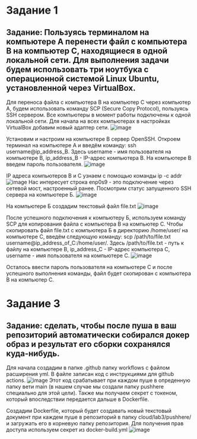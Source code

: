 # Задание 1
## Задание: Пользуясь терминалом на компьютере А перенести файл с компьютера B на компьютер C, находящиеся в одной локальной сети. Для выполнения задачи будем использовать три ноутбука с операционной системой Linux Ubuntu, установленной через VirtualBox.

Для переноса файла с компьютера B на компьютер С через компьютер А, будем использовать команду SCP (Secure Copy Protocol), пользуясь SSH сервером. Все компьютеры в момент работы подключены к одной локальной сети.
Для начала на всех компьютерах в настройках VirtualBox добавим новый адаптер сети.
![image](https://github.com/y0rikkk/ITMO/assets/113039134/a0aa2979-c23e-410e-a728-dba1c75acbfa)



Установим и настроим на компьютере B сервер OpenSSH.
Откроем терминал на компьютере А и введём команду: ssh username@ip_address_B. Здесь username - имя пользователя на компьютере B, ip_address_B - IP-адрес компьютера B.
На компьютере B введем пароль пользователя. ![image](https://github.com/y0rikkk/ITMO/assets/113039134/2113a37e-7c18-4c51-b2e5-e27d3db3fa84)


IP адреса компьютеров B и С узнаем с помощью команды ip -c addr
![image](https://github.com/y0rikkk/ITMO/assets/113039134/0276c809-41a2-4dfe-8100-9216cc838493)
Нас интересует строка enp0s9 - это подключение через сетевой мост, настроенный ранее.
Посмотрим статус запущенного SSH сервера на компьютере Б. ![image](https://github.com/y0rikkk/ITMO/assets/113039134/fbd2f618-49bd-4310-b698-3da20cb37a88)


На компьютере Б создадим текстовый файл file.txt ![image](https://github.com/y0rikkk/ITMO/assets/113039134/89cc13de-ad40-478f-9b35-d93c7aecc74f)


После успешного подключения к компьютеру Б, используем команду SCP для копирования файла с компьютера B на компьютер С. Чтобы скопировать файл file.txt с компьютера Б в директорию /home/user/ на компьютере С, введём следующую команду: scp /path/to/file.txt username@ip_address_of_C:/home/user/. Здесь /path/to/file.txt - путь к файлу на компьютере B, ip_address_C - IP-адрес компьютера С, username - имя пользователя на компьютере С.
![image](https://github.com/y0rikkk/ITMO/assets/113039134/4f71133a-3237-4d44-9950-cf7b1b40eb48)

Осталось ввести пароль пользователя на компьютере С и после успешного выполнения команды, файл будет скопирован с компьютера B на компьютер С.
   
# Задание 3
## Задание: сделать, чтобы после пуша в ваш репозиторий автоматически собирался докер образ и результат его сборки сохранялся куда-нибудь.
Для начала создадим в папке .github папку workflows с файлом расширения yml. В файле записан код с инструкциями для github actions. 
![image](https://github.com/aivanova2472/clouds/assets/112978016/d7a0e863-4ca4-44d7-93f6-3c8789571eee)
Этот код срабатывает при каждом пуше в опреденную папку вети main (в нашем случае мы создали папку pushhere специально для этой цели). Также мы получаем секрет с токеном, который впоследствии передается дальше в Dockerfile.

Создадим Dockerfile, который будет создавать новый текстовый документ при каждем пуше в репозиторий в папку cloud/lab3/pushhere/ и загружать его в корневую папку репозитория. Для получения прав доступа используем секрет из docker-build.yml
![image](https://github.com/aivanova2472/clouds/assets/112978016/ec6eedcd-fd13-46cc-b562-aeae590dd26d)



